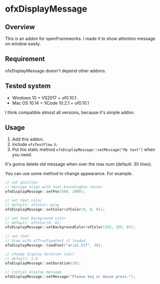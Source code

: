 # ofxDisplayMessage

## Overview

This is an addon for openFrameworks.
I made it to show attention message on window easily.

## Requirement

ofxDisplayMessage doesn't depend other addons.

## Tested system

- Windows 10 + VS2017 +  of0.10.1 .
- Mac OS 10.14 + XCode 10.2.1 + of0.10.1

I think compatible almost all versions, because it's simple addon.

## Usage

1. Add this addon.
1. Include `ofxTextFlow.h`.
1. Put the static method `ofxDisplayMessage::setMessage("My text")`  when you need.

It's gonna delete old message when over the max num (default: 30 lines).

You can use some method to change appearance.
For example.

```cpp
// set position
// message align with text boundingbox center
ofxDisplayMessage::setPos(500, 1000);

// set text color
// default: ofColor::gray
ofxDisplayMessage::setColor(ofColor(0, 0, 0));

// set text background color
// default: ofColor(0, 0);
ofxDisplayMessage::setBackgroundColor(ofColor(255, 255, 0));
	
// set font
// draw with ofTrueTypeFont if loaded
ofxDisplayMessage::loadFont("arial.ttf", 30);

// change display duration (sec)
// default: 5.0
ofxDisplayMessage::setDuration(10);
    
// initial display message
ofxDisplayMessage::setMessage("Please key or mouse press.");
```

